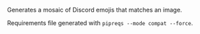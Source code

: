Generates a mosaic of Discord emojis that matches an image.

Requirements file generated with `pipreqs --mode compat --force`.
